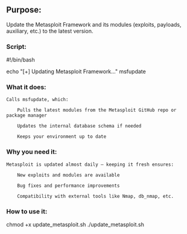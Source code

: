 ## Purpose:
Update the Metasploit Framework and its modules (exploits, payloads, auxiliary, etc.) to the latest version.

### Script:

#!/bin/bash

echo "[+] Updating Metasploit Framework..."
msfupdate

### What it does:

    Calls msfupdate, which:

        Pulls the latest modules from the Metasploit GitHub repo or package manager

        Updates the internal database schema if needed

        Keeps your environment up to date

### Why you need it:

    Metasploit is updated almost daily — keeping it fresh ensures:

        New exploits and modules are available

        Bug fixes and performance improvements

        Compatibility with external tools like Nmap, db_nmap, etc.

### How to use it:

chmod +x update_metasploit.sh
./update_metasploit.sh
